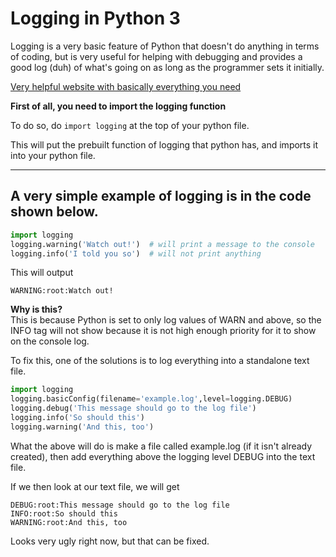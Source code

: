 # Logging in Python 3

Logging is a very basic feature of Python that doesn't do anything in terms of coding, but is very useful for helping with debugging and provides a good log (duh) of what's going on as long as the programmer sets it initially.

[Very helpful website with basically everything you need](https://docs.python.org/3/howto/logging.html)

**First of all, you need to import the logging function**

To do so, do `import logging` at the top of your python file.

This will put the prebuilt function of logging that python has, and imports it into your python file.

---

## A very simple example of logging is in the code shown below.

```Python
import logging
logging.warning('Watch out!')  # will print a message to the console
logging.info('I told you so')  # will not print anything
```
This will output
```
WARNING:root:Watch out!
```
**Why is this?**  
This is because Python is set to only log values of WARN and above, so the INFO tag will not show because it is not high enough priority for it to show on the console log.

To fix this, one of the solutions is to log everything into a standalone text file.

```python
import logging
logging.basicConfig(filename='example.log',level=logging.DEBUG)
logging.debug('This message should go to the log file')
logging.info('So should this')
logging.warning('And this, too')
```

What the above will do is make a file called example.log (if it isn't already created), then add everything above the logging level DEBUG into the text file.

If we then look at our text file, we will get

```
DEBUG:root:This message should go to the log file
INFO:root:So should this
WARNING:root:And this, too
```
Looks very ugly right now, but that can be fixed.
